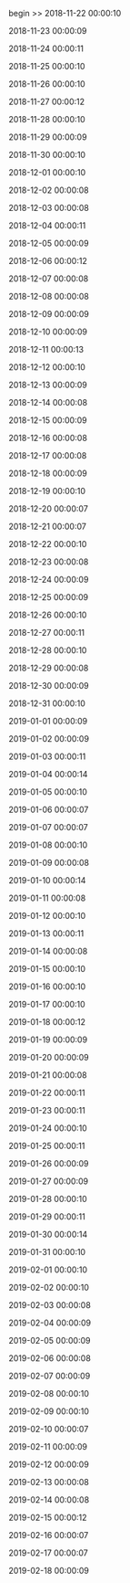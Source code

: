 begin >> 2018-11-22 00:00:10

2018-11-23 00:00:09

2018-11-24 00:00:11

2018-11-25 00:00:10

2018-11-26 00:00:10

2018-11-27 00:00:12

2018-11-28 00:00:10

2018-11-29 00:00:09

2018-11-30 00:00:10

2018-12-01 00:00:10

2018-12-02 00:00:08

2018-12-03 00:00:08

2018-12-04 00:00:11

2018-12-05 00:00:09

2018-12-06 00:00:12

2018-12-07 00:00:08

2018-12-08 00:00:08

2018-12-09 00:00:09

2018-12-10 00:00:09

2018-12-11 00:00:13

2018-12-12 00:00:10

2018-12-13 00:00:09

2018-12-14 00:00:08

2018-12-15 00:00:09

2018-12-16 00:00:08

2018-12-17 00:00:08

2018-12-18 00:00:09

2018-12-19 00:00:10

2018-12-20 00:00:07

2018-12-21 00:00:07

2018-12-22 00:00:10

2018-12-23 00:00:08

2018-12-24 00:00:09

2018-12-25 00:00:09

2018-12-26 00:00:10

2018-12-27 00:00:11

2018-12-28 00:00:10

2018-12-29 00:00:08

2018-12-30 00:00:09

2018-12-31 00:00:10

2019-01-01 00:00:09

2019-01-02 00:00:09

2019-01-03 00:00:11

2019-01-04 00:00:14

2019-01-05 00:00:10

2019-01-06 00:00:07

2019-01-07 00:00:07

2019-01-08 00:00:10

2019-01-09 00:00:08

2019-01-10 00:00:14

2019-01-11 00:00:08

2019-01-12 00:00:10

2019-01-13 00:00:11

2019-01-14 00:00:08

2019-01-15 00:00:10

2019-01-16 00:00:10

2019-01-17 00:00:10

2019-01-18 00:00:12

2019-01-19 00:00:09

2019-01-20 00:00:09

2019-01-21 00:00:08

2019-01-22 00:00:11

2019-01-23 00:00:11

2019-01-24 00:00:10

2019-01-25 00:00:11

2019-01-26 00:00:09

2019-01-27 00:00:09

2019-01-28 00:00:10

2019-01-29 00:00:11

2019-01-30 00:00:14

2019-01-31 00:00:10

2019-02-01 00:00:10

2019-02-02 00:00:10

2019-02-03 00:00:08

2019-02-04 00:00:09

2019-02-05 00:00:09

2019-02-06 00:00:08

2019-02-07 00:00:09

2019-02-08 00:00:10

2019-02-09 00:00:10

2019-02-10 00:00:07

2019-02-11 00:00:09

2019-02-12 00:00:09

2019-02-13 00:00:08

2019-02-14 00:00:08

2019-02-15 00:00:12

2019-02-16 00:00:07

2019-02-17 00:00:07

2019-02-18 00:00:09

